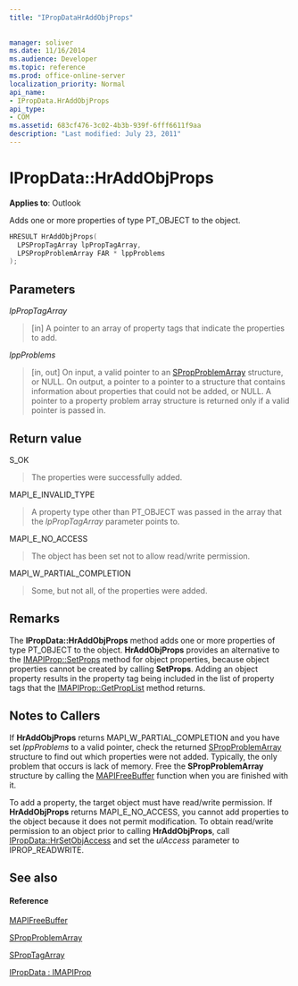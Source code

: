 ```yaml
---
title: "IPropDataHrAddObjProps"
 
 
manager: soliver
ms.date: 11/16/2014
ms.audience: Developer
ms.topic: reference
ms.prod: office-online-server
localization_priority: Normal
api_name:
- IPropData.HrAddObjProps
api_type:
- COM
ms.assetid: 683cf476-3c02-4b3b-939f-6fff6611f9aa
description: "Last modified: July 23, 2011"
---
```


# IPropData::HrAddObjProps

  
  
**Applies to**: Outlook 
  
Adds one or more properties of type PT_OBJECT to the object.
  
```cpp
HRESULT HrAddObjProps(
  LPSPropTagArray lpPropTagArray,
  LPSPropProblemArray FAR * lppProblems
);
```

## Parameters

 _lpPropTagArray_
  
> [in] A pointer to an array of property tags that indicate the properties to add.
    
 _lppProblems_
  
> [in, out] On input, a valid pointer to an [SPropProblemArray](spropproblemarray.md) structure, or NULL. On output, a pointer to a pointer to a structure that contains information about properties that could not be added, or NULL. A pointer to a property problem array structure is returned only if a valid pointer is passed in. 
    
## Return value

S_OK 
  
> The properties were successfully added.
    
MAPI_E_INVALID_TYPE 
  
> A property type other than PT_OBJECT was passed in the array that the  _lpPropTagArray_ parameter points to. 
    
MAPI_E_NO_ACCESS 
  
> The object has been set not to allow read/write permission.
    
MAPI_W_PARTIAL_COMPLETION 
  
> Some, but not all, of the properties were added.
    
## Remarks

The **IPropData::HrAddObjProps** method adds one or more properties of type PT_OBJECT to the object. **HrAddObjProps** provides an alternative to the [IMAPIProp::SetProps](imapiprop-setprops.md) method for object properties, because object properties cannot be created by calling **SetProps**. Adding an object property results in the property tag being included in the list of property tags that the [IMAPIProp::GetPropList](imapiprop-getproplist.md) method returns. 
  
## Notes to Callers

If **HrAddObjProps** returns MAPI_W_PARTIAL_COMPLETION and you have set  _lppProblems_ to a valid pointer, check the returned [SPropProblemArray](spropproblemarray.md) structure to find out which properties were not added. Typically, the only problem that occurs is lack of memory. Free the **SPropProblemArray** structure by calling the [MAPIFreeBuffer](mapifreebuffer.md) function when you are finished with it. 
  
To add a property, the target object must have read/write permission. If **HrAddObjProps** returns MAPI_E_NO_ACCESS, you cannot add properties to the object because it does not permit modification. To obtain read/write permission to an object prior to calling **HrAddObjProps**, call [IPropData::HrSetObjAccess](ipropdata-hrsetobjaccess.md) and set the  _ulAccess_ parameter to IPROP_READWRITE. 
  
## See also

#### Reference

[MAPIFreeBuffer](mapifreebuffer.md)
  
[SPropProblemArray](spropproblemarray.md)
  
[SPropTagArray](sproptagarray.md)
  
[IPropData : IMAPIProp](ipropdataimapiprop.md)

